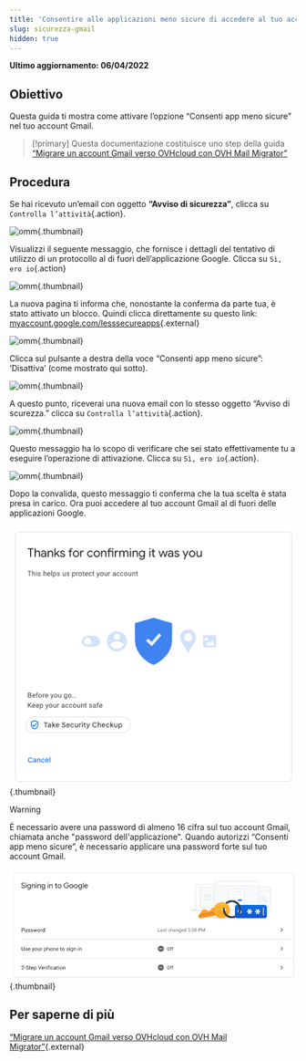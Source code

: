 ```yaml
---
title: 'Consentire alle applicazioni meno sicure di accedere al tuo account Gmail'
slug: sicurezza-gmail
hidden: true
---
```


**Ultimo aggiornamento: 06/04/2022**

## Obiettivo


Questa guida ti mostra come attivare l’opzione “Consenti app meno sicure” nel tuo account Gmail.

> [!primary]
> Questa documentazione costituisce uno step della guida
> [“Migrare un account Gmail verso OVHcloud con OVH Mail Migrator”](../)

## Procedura

Se hai ricevuto un’email con oggetto **“Avviso di sicurezza”**, clicca su `Controlla l’attività`{.action}.

![omm](images/OMM-gmail-security-01.png){.thumbnail}

Visualizzi il seguente messaggio, che fornisce i dettagli del tentativo di utilizzo di un protocollo al di fuori dell’applicazione Google. Clicca su `Sì, ero io`{.action}

![omm](images/OMM-gmail-security-02.png){.thumbnail}

La nuova pagina ti informa che, nonostante la conferma da parte tua, è stato attivato un blocco. Quindi clicca direttamente su questo link: [myaccount.google.com/lesssecureapps](https://myaccount.google.com/lesssecureapps){.external}

![omm](images/OMM-gmail-security-03.png){.thumbnail}

Clicca sul pulsante a destra della voce “Consenti app meno sicure”: ‘Disattiva’ (come mostrato qui sotto).

![omm](images/OMM-gmail-security-04.png){.thumbnail}

A questo punto, riceverai una nuova email con lo stesso oggetto “Avviso di scurezza.” clicca su `Controlla l’attività`{.action}.

![omm](images/OMM-gmail-security-05.png){.thumbnail}

Questo messaggio ha lo scopo di verificare che sei stato effettivamente tu a eseguire l’operazione di attivazione. Clicca su `Sì, ero io`{.action}.

![omm](images/OMM-gmail-security-06.png){.thumbnail}

Dopo la convalida, questo messaggio ti conferma che la tua scelta è stata presa in carico. Ora puoi accedere al tuo account Gmail al di fuori delle applicazioni Google.

![omm](images/OMM-gmail-security-07.png){.thumbnail}

> [!warning]
>
> È necessario avere una password di almeno 16 cifra sul tuo account Gmail, chiamata anche "password dell'applicazione". Quando autorizzi “Consenti app meno sicure”, è necessario applicare una password forte sul tuo account Gmail.
>
> ![omm](images/OMM-gmail-security-08.png){.thumbnail}
>

## Per saperne di più

[“Migrare un account Gmail verso OVHcloud con OVH Mail Migrator”](../){.external}
